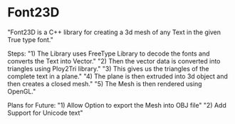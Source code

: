 # Font23D
"Font23D is a C++ library for creating a 3d mesh of any Text in the given True type font."

Steps:
"1) The Library uses FreeType Library to decode the fonts and converts the Text into Vector."
"2) Then the vector data is converted into triangles using Ploy2Tri library."
"3) This gives us the triangles of the complete text in a plane."
"4) The plane is then extruded into 3d object and then creates a closed mesh."
"5) The Mesh is then rendered using OpenGL."

Plans for Future:
"1) Allow Option to export the Mesh into OBJ file"
"2) Add Support for Unicode text"